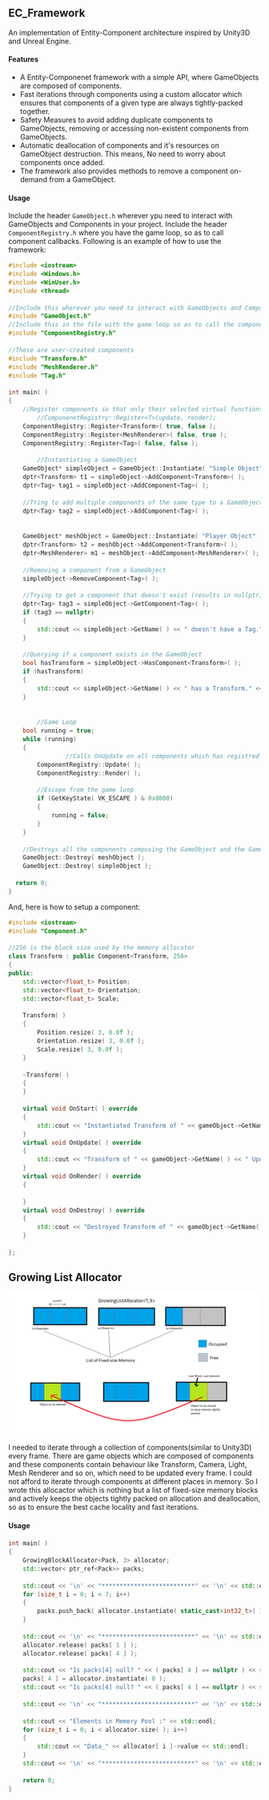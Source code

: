 ## EC_Framework
An implementation of Entity-Component architecture inspired by Unity3D and Unreal Engine.

#### Features
* A Entity-Componenet framework with a simple API, where GameObjects are composed of components.
* Fast iterations through components using a custom allocator which ensures that components of a given type are always tightly-packed together.
* Safety Measures to avoid adding duplicate components to GameObjects, removing or accessing non-existent components from GameObjects.
* Automatic deallocation of components and it's resources on GameObject destruction. This means, No need to worry about components once added.
* The framework also provides methods to remove a component on-demand from a GameObject.

#### Usage
Include the header `GameObject.h` wherever ypu need to interact with GameObjects and Components in your project. Include the header `ComponentRegistry.h` where you have the game loop, so as to call component callbacks. Following is an example of how to use the framework:

```c++
#include <iostream>
#include <Windows.h>
#include <WinUser.h>
#include <thread>

//Include this wherever you need to interact with GameObjects and Components
#include "GameObject.h"
//Include this in the file with the game loop so as to call the component callbacks accordingly
#include "ComponentRegistry.h"

//These are user-created components 
#include "Transform.h"
#include "MeshRenderer.h"
#include "Tag.h"

int main( )
{
	//Register components so that only their selected virtual functions are called
        //ComponenetRegistry::Register<T>(update, render);
	ComponentRegistry::Register<Transform>( true, false );
	ComponentRegistry::Register<MeshRenderer>( false, true );
	ComponentRegistry::Register<Tag>( false, false );

        //Instantiating a GameObject
	GameObject* simpleObject = GameObject::Instantiate( "Simple Object" );
	dptr<Transform> t1 = simpleObject->AddComponent<Transform>( );
	dptr<Tag> tag1 = simpleObject->AddComponent<Tag>( );

	//Tring to add multiple components of the same type to a GameObject
	dptr<Tag> tag2 = simpleObject->AddComponent<Tag>( );


	GameObject* meshObject = GameObject::Instantiate( "Player Object" );
	dptr<Transform> t2 = meshObject->AddComponent<Transform>( );
	dptr<MeshRenderer> m1 = meshObject->AddComponent<MeshRenderer>( );

	//Removing a component from a GameObject
	simpleObject->RemoveComponent<Tag>( );
  
	//Trying to get a component that doesn't exist (results in nullptr)
	dptr<Tag> tag3 = simpleObject->GetComponent<Tag>( );
	if (tag3 == nullptr)
	{
		std::cout << simpleObject->GetName( ) << " doesn't have a Tag." << std::endl;
	}
  
	//Querying if a component exists in the GameObject
	bool hasTransform = simpleObject->HasComponent<Transform>( );
	if (hasTransform)
	{
		std::cout << simpleObject->GetName( ) << " has a Transform." << std::endl;
	}


        //Game Loop
	bool running = true;
	while (running)
	{
                //Calls OnUpdate on all components which has registred it's OnUpdate function
		ComponentRegistry::Update( );
		ComponentRegistry::Render( );

		//Escape from the game loop
		if (GetKeyState( VK_ESCAPE ) & 0x8000)
		{
			running = false;
		}
	}

	//Destroys all the components composing the GameObject and the GameObject itself
	GameObject::Destroy( meshObject );
	GameObject::Destroy( simpleObject );
  
  return 0;
}
```
And, here is how to setup a component:

```c++
#include <iostream>
#include "Component.h"

//256 is the block size used by the memory allocator
class Transform : public Component<Transform, 256>
{
public:
	std::vector<float_t> Position;
	std::vector<float_t> Orientation;
	std::vector<float_t> Scale;

	Transform( )
	{
		Position.resize( 3, 0.0f );
		Orientation.resize( 3, 0.0f );
		Scale.resize( 3, 0.0f );
	}

	~Transform( )
	{
	}

	virtual void OnStart( ) override
	{
		std::cout << "Instantiated Transform of " << gameObject->GetName( ) << std::endl;
	}
	virtual void OnUpdate( ) override
	{
		std::cout << "Transform of " << gameObject->GetName( ) << " Updated." << std::endl;
	}
	virtual void OnRender( ) override
	{

	}
	virtual void OnDestroy( ) override
	{
		std::cout << "Destroyed Transform of " << gameObject->GetName( ) << std::endl;
	}

};
```
## Growing List Allocator

![growinglistallocator](https://github.com/fishingGrapes/EC_Framework/blob/master/images/growinglistallocator.png)

I needed to iterate through a collection of components(similar to Unity3D) every frame. There are game objects which are composed of components and these components contain behaviour like Transform, Camera, Light, Mesh Renderer and so on, which need to be updated every frame. I could not afford to iterate through components at different places in memory. So I wrote this allocactor which is nothing but a list of fixed-size memory blocks and actively keeps the objects tightly packed on allocation and deallocation, so as to ensure the best cache locality and fast iterations. 

#### Usage
```c++
int main( )
{
	GrowingBlockAllocator<Pack, 3> allocator;
	std::vector< ptr_ref<Pack>> packs;

	std::cout << '\n' << "**************************" << '\n' << std::endl;
	for (size_t i = 0; i < 7; i++)
	{
		packs.push_back( allocator.instantiate( static_cast<int32_t>( 1 + i ) ) );
	}

	std::cout << '\n' << "**************************" << '\n' << std::endl;
	allocator.release( packs[ 1 ] );
	allocator.release( packs[ 4 ] );

	std::cout << "Is packs[4] null? " << ( packs[ 4 ] == nullptr ) << std::endl;
	packs[ 4 ] = allocator.instantiate( 8 );
	std::cout << "Is packs[4] null? " << ( packs[ 4 ] == nullptr ) << std::endl;

	std::cout << '\n' << "**************************" << '\n' << std::endl;

	std::cout << "Elements in Memery Pool :" << std::endl;
	for (size_t i = 0; i < allocator.size( ); i++)
	{
		std::cout << "Data_" << allocator[ i ]->value << std::endl;
	}
	std::cout << '\n' << "**************************" << '\n' << std::endl;

	return 0;
}
```
